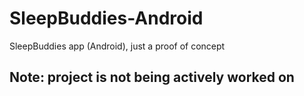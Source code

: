 # SleepBuddies-Android
SleepBuddies app (Android), just a proof of concept

## Note: project is not being actively worked on
